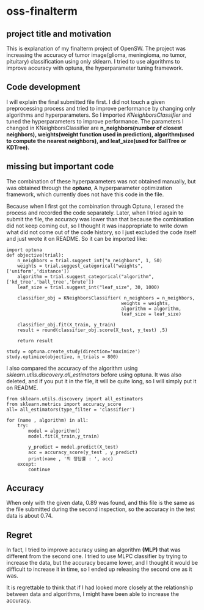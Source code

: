# oss-finalterm
## project title and motivation
This is explanation of my finalterm project of OpenSW. The project was increasing the accuracy of tumor image(glioma, meningioma, no tumor, pituitary) classification using only sklearn. I tried to use algorithms to improve accuracy with optuna, the hyperparameter tuning framework.
## Code development
I will explain the final submitted file first. I did not touch a given preprocessing process and tried to improve performance by changing only algorithms and hyperparameters. So I imported _KNeighborsClassifier_ and tuned the hyperparameters to improve performance. The parameters I changed in KNeighborsClassifier are **n_neighbors(number of closest neighbors), weights(weight function used in prediction), algorithm(used to compute the nearest neighbors), and leaf_size(used for BallTree or KDTree).**
## missing but important code
The combination of these hyperparameters was not obtained manually, but was obtained through the __*optuna*__, A hyperparameter optimization framework, which currently does not have this code in the file.

Because when I first got the combination through Optuna, I erased the process and recorded the code separately. Later, when I tried again to submit the file, the accuracy was lower than that because the combination did not keep coming out, so I thought it was inappropriate to write down what did not come out of the code history, so I just excluded the code itself and just wrote it on README. So it can be imported like:

    import optuna
    def objective(trial):
        n_neighbors = trial.suggest_int("n_neighbors", 1, 50)
        weights = trial.suggest_categorical("weights",['uniform','distance'])
        algorithm = trial.suggest_categorical("algorithm",['kd_tree','ball_tree','brute'])
        leaf_size = trial.suggest_int("leaf_size", 30, 1000)     
        
        classifier_obj = KNeighborsClassifier( n_neighbors = n_neighbors,
                                              weights = weights,
                                              algorithm = algorithm,
                                              leaf_size = leaf_size) 
    
        classifier_obj.fit(X_train, y_train)
        result = round(classifier_obj.score(X_test, y_test) ,5)
    
        return result

    study = optuna.create_study(direction='maximize')
    study.optimize(objective, n_trials = 800)
I also compared the accuracy of the algorithm using *sklearn.utils.discovery.all_estimators* before using optuna. It was also deleted, and if you put it in the file, it will be quite long, so I will simply put it on README.

    from sklearn.utils.discovery import all_estimators
    from sklearn.metrics import accuracy_score
    all= all_estimators(type_filter = 'classifier')
  
    for (name , algorithm) in all:
        try:
            model = algorithm()
            model.fit(X_train,y_train)
      
            y_predict = model.predict(X_test)
            acc = accuracy_score(y_test , y_predict)
            print(name , '의 정답률 : ', acc)
        except:
            continue
## Accuracy
When only with the given data, 0.89 was found, and this file is the same as the file submitted during the second inspection, so the accuracy in the test data is about 0.74.

## Regret
In fact, I tried to improve accuracy using an algorithm **(MLP)** that was different from the second one. I tried to use MLPC classifier by trying to increase the data, but the accuracy became lower, and I thought it would be difficult to increase it in time, so I ended up releasing the second one as it was.

It is regrettable to think that if I had looked more closely at the relationship between data and algorithms, I might have been able to increase the accuracy.
